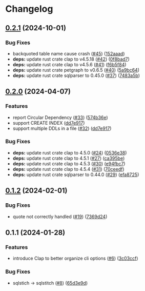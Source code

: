 # Changelog

## [0.2.1](https://github.com/yshrsmz/sqlstitch/compare/v0.2.0...v0.2.1) (2024-10-01)


### Bug Fixes

* backquoted table name cause crash ([#45](https://github.com/yshrsmz/sqlstitch/issues/45)) ([152aaad](https://github.com/yshrsmz/sqlstitch/commit/152aaadc582f7ac899edabbb0723c79da2ff9359))
* **deps:** update rust crate clap to v4.5.18 ([#42](https://github.com/yshrsmz/sqlstitch/issues/42)) ([0f8bad7](https://github.com/yshrsmz/sqlstitch/commit/0f8bad7ed2a4aa89f076d478766987706c8a415e))
* **deps:** update rust crate clap to v4.5.6 ([#41](https://github.com/yshrsmz/sqlstitch/issues/41)) ([f6b5f84](https://github.com/yshrsmz/sqlstitch/commit/f6b5f841c1040413ed72dadf6a833cd2872a2130))
* **deps:** update rust crate petgraph to v0.6.5 ([#40](https://github.com/yshrsmz/sqlstitch/issues/40)) ([5a9bc64](https://github.com/yshrsmz/sqlstitch/commit/5a9bc6419872cf25243fb7fe815ae008bbae0ad2))
* **deps:** update rust crate sqlparser to 0.45.0 ([#37](https://github.com/yshrsmz/sqlstitch/issues/37)) ([7483a5b](https://github.com/yshrsmz/sqlstitch/commit/7483a5b07ebe9d16f44115b9cc43292c169ae305))

## [0.2.0](https://github.com/yshrsmz/sqlstitch/compare/v0.1.2...v0.2.0) (2024-04-07)


### Features

* report Circular Dependency ([#33](https://github.com/yshrsmz/sqlstitch/issues/33)) ([574b36e](https://github.com/yshrsmz/sqlstitch/commit/574b36ea940c03f9b54b5afa37dd148730ef8142))
* support CREATE INDEX ([dd7e917](https://github.com/yshrsmz/sqlstitch/commit/dd7e91779f1ebf81b46d07cee81901e26f783c2b))
* support multiple DDLs in a file ([#32](https://github.com/yshrsmz/sqlstitch/issues/32)) ([dd7e917](https://github.com/yshrsmz/sqlstitch/commit/dd7e91779f1ebf81b46d07cee81901e26f783c2b))


### Bug Fixes

* **deps:** update rust crate clap to 4.5.0 ([#24](https://github.com/yshrsmz/sqlstitch/issues/24)) ([0536e38](https://github.com/yshrsmz/sqlstitch/commit/0536e38476ad703c59bd815bb3d4af0d6879f4ad))
* **deps:** update rust crate clap to 4.5.1 ([#27](https://github.com/yshrsmz/sqlstitch/issues/27)) ([ca395be](https://github.com/yshrsmz/sqlstitch/commit/ca395bef8b7b153d58c436b23e4105a76350eeae))
* **deps:** update rust crate clap to 4.5.3 ([#30](https://github.com/yshrsmz/sqlstitch/issues/30)) ([e94fbc7](https://github.com/yshrsmz/sqlstitch/commit/e94fbc7938752a7367c245380c3195ac34b3c454))
* **deps:** update rust crate clap to 4.5.4 ([#31](https://github.com/yshrsmz/sqlstitch/issues/31)) ([70ceedf](https://github.com/yshrsmz/sqlstitch/commit/70ceedf4a41c265e274fc7d7e99c4ebcfe54bc15))
* **deps:** update rust crate sqlparser to 0.44.0 ([#29](https://github.com/yshrsmz/sqlstitch/issues/29)) ([efa8725](https://github.com/yshrsmz/sqlstitch/commit/efa872586bba8bdea514d3dc35cc8ac5537a4263))

## [0.1.2](https://github.com/yshrsmz/sqlstitch/compare/v0.1.1...v0.1.2) (2024-02-01)


### Bug Fixes

* quote not correctly handled ([#19](https://github.com/yshrsmz/sqlstitch/issues/19)) ([7369d24](https://github.com/yshrsmz/sqlstitch/commit/7369d2443a02cae0e70020bdbb9c5a183180d324))

## 0.1.1 (2024-01-28)


### Features

* introduce Clap to better organize cli options ([#6](https://github.com/yshrsmz/sqlstitch/issues/6)) ([3c03ccf](https://github.com/yshrsmz/sqlstitch/commit/3c03ccfe6d9e1da1a4263e68c5fb044ba8d81b8d))


### Bug Fixes

* sqlstich -&gt; sqlstitch ([#8](https://github.com/yshrsmz/sqlstitch/issues/8)) ([65d3e9d](https://github.com/yshrsmz/sqlstitch/commit/65d3e9d7ff3f5e08e35f7e9c1b84b21ac343efec))

